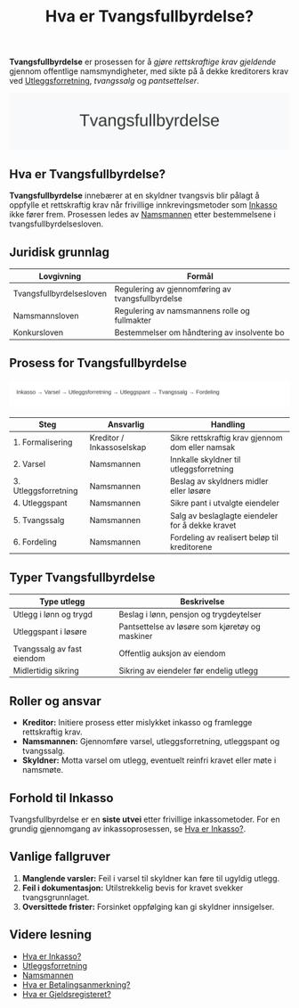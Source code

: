 ﻿---
title: "Hva er Tvangsfullbyrdelse?"
seoTitle: "Tvangsfullbyrdelse | Prosess, lovgrunnlag og utleggsforretning"
description: "Tvangsfullbyrdelse er myndighetenes prosess for å gjøre rettskraftige krav gjeldende gjennom namsmannen, med tiltak som utleggsforretning, pant og tvangssalg."
summary: "Forklaring av tvangsfullbyrdelse: steg i prosessen, lovverk og roller for namsmannen, kreditor og skyldner."
---

**Tvangsfullbyrdelse** er prosessen for å *gjøre rettskraftige krav gjeldende* gjennom offentlige namsmyndigheter, med sikte på å dekke kreditorers krav ved [Utleggsforretning](/blogs/regnskap/utleggsforretning "Hva er Utleggsforretning? Guide til utleggsforretning i Norge"), *tvangssalg* og *pantsettelser*.

![Illustrasjon av tvangsfullbyrdelse-prosessen](tvangsfullbyrdelse-image.svg)

## Hva er Tvangsfullbyrdelse?

**Tvangsfullbyrdelse** innebærer at en skyldner tvangsvis blir pålagt å oppfylle et rettskraftig krav når frivillige innkrevingsmetoder som [Inkasso](/blogs/regnskap/hva-er-inkasso "Hva er Inkasso? Komplett Guide til Inkassovirksomhet og Fordringshåndtering") ikke fører frem. Prosessen ledes av [Namsmannen](/blogs/regnskap/namsmannen "Namsmannen: Norsk tvangsfullbyrdelse og Namsmannens rolle") etter bestemmelsene i tvangsfullbyrdelsesloven.

## Juridisk grunnlag

| Lovgivning               | Formål                                                          |
|--------------------------|-----------------------------------------------------------------|
| Tvangsfullbyrdelsesloven | Regulering av gjennomføring av tvangsfullbyrdelse               |
| Namsmannsloven           | Regulering av namsmannens rolle og fullmakter                   |
| Konkursloven             | Bestemmelser om håndtering av insolvente bo                     |

## Prosess for Tvangsfullbyrdelse

![Tvangsfullbyrdelsesprosess](tvangsfullbyrdelse-prosess.svg)

| Steg               | Ansvarlig                     | Handling                                                  |
|--------------------|-------------------------------|-----------------------------------------------------------|
| 1. Formalisering   | Kreditor / Inkassoselskap     | Sikre rettskraftig krav gjennom dom eller namsak           |
| 2. Varsel          | Namsmannen                    | Innkalle skyldner til utleggsforretning                    |
| 3. Utleggsforretning| Namsmannen                   | Beslag av skyldners midler eller løsøre                    |
| 4. Utleggspant     | Namsmannen                    | Sikre pant i utvalgte eiendeler                            |
| 5. Tvangssalg      | Namsmannen                    | Salg av beslaglagte eiendeler for å dekke kravet           |
| 6. Fordeling       | Namsmannen                    | Fordeling av realisert beløp til kreditorene               |

## Typer Tvangsfullbyrdelse

| Type utlegg                 | Beskrivelse                                   |
|-----------------------------|-----------------------------------------------|
| Utlegg i lønn og trygd      | Beslag i lønn, pensjon og trygdeytelser       |
| Utleggspant i løsøre        | Pantsettelse av løsøre som kjøretøy og maskiner|
| Tvangssalg av fast eiendom  | Offentlig auksjon av eiendom                   |
| Midlertidig sikring         | Sikring av eiendeler før endelig utlegg        |

## Roller og ansvar

* **Kreditor:** Initiere prosess etter mislykket inkasso og framlegge rettskraftig krav.
* **Namsmannen:** Gjennomføre varsel, utleggsforretning, utleggspant og tvangssalg.
* **Skyldner:** Motta varsel om utlegg, eventuelt reinfri kravet eller møte i namsmøte.

## Forhold til Inkasso

Tvangsfullbyrdelse er en **siste utvei** etter frivillige inkassometoder. For en grundig gjennomgang av inkassoprosessen, se [Hva er Inkasso?](/blogs/regnskap/hva-er-inkasso "Hva er Inkasso? Komplett Guide til Inkassovirksomhet og Fordringshåndtering").

## Vanlige fallgruver

1. **Manglende varsler:** Feil i varsel til skyldner kan føre til ugyldig utlegg.
2. **Feil i dokumentasjon:** Utilstrekkelig bevis for kravet svekker tvangsgrunnlaget.
3. **Oversittede frister:** Forsinket oppfølging kan gi skyldner innsigelser.

## Videre lesning

* [Hva er Inkasso?](/blogs/regnskap/hva-er-inkasso "Hva er Inkasso? Komplett Guide til Inkassovirksomhet og Fordringshåndtering")
* [Utleggsforretning](/blogs/regnskap/utleggsforretning "Hva er Utleggsforretning? Guide til utleggsforretning i Norge")
* [Namsmannen](/blogs/regnskap/namsmannen "Namsmannen: Norsk tvangsfullbyrdelse og Namsmannens rolle")
* [Hva er Betalingsanmerkning?](/blogs/regnskap/betalingsanmerkning "Betalingsanmerkning i Norsk Regnskap")
* [Hva er Gjeldsregisteret?](/blogs/regnskap/gjeldsregisteret "Hva er Gjeldsregisteret? En Guide til Gjeldsregisteret")









